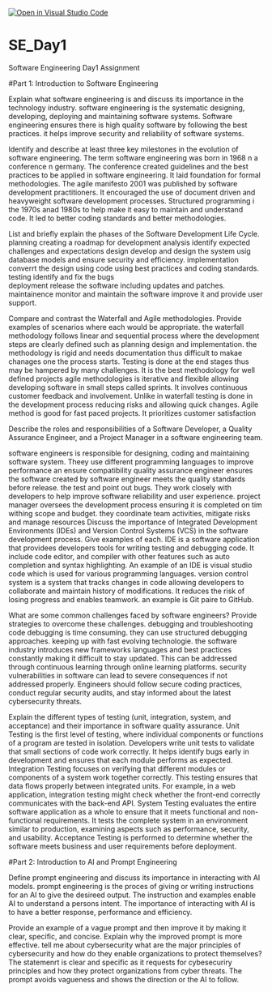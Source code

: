 [![Open in Visual Studio Code](https://classroom.github.com/assets/open-in-vscode-2e0aaae1b6195c2367325f4f02e2d04e9abb55f0b24a779b69b11b9e10269abc.svg)](https://classroom.github.com/online_ide?assignment_repo_id=18368376&assignment_repo_type=AssignmentRepo)
# SE_Day1
Software Engineering Day1 Assignment

#Part 1: Introduction to Software Engineering

Explain what software engineering is and discuss its importance in the technology industry.
software engineering is the systematic designing, developing, deploying and maintaining software systems. Software engineering ensures there is high quality software by following the best practices. it helps improve security and reliability of software systems. 

Identify and describe at least three key milestones in the evolution of software engineering.
The term software engineering was born in 1968 n a conference n germany. The conference created guidelines and the best practices to be applied in software engineering. It laid foundation for formal methodologies.
The agile manifesto 2001 was published by software development practitioners. It encouraged the use of document driven and heavyweight software development processes.
Structured programming i the 1970s anad 1980s to help make it easy to maintain and understand code. It led to better coding standards and better methodologies.

List and briefly explain the phases of the Software Development Life Cycle.
planning creating a roadmap for development
analysis identify expected challenges and expectations
design develop and design the system usig database models and ensure security and efficiency.
implementation converrt the design using code using best practices and coding standards.
testing identify and fix the bugs  
deployment release the software including updates and patches. 
maintainence monitor and maintain the software improve it and provide user support.


Compare and contrast the Waterfall and Agile methodologies. Provide examples of scenarios where each would be appropriate.
the waterfall methodology follows linear and sequential process where the development steps are clearly defined such as planning design and implementation. the methodology is rigid and needs documentation thus difficult to makae chanages one the process starts. Testing is done at the end stages thus may be hampered by many challenges. It is the best methodology for well defined projects 
agile methodologies is iterative and flexible allowing developing software in small steps called sprints. It involves continuous customer feedback and involvement. Unlike in waterfall testing is done in the development process reducing risks and allowing quick changes. Agile method is good for fast paced projects. It prioritizes customer satisfaction 

Describe the roles and responsibilities of a Software Developer, a Quality Assurance Engineer, and a Project Manager in a software engineering team.

software engineers is responsible for designing, coding and maintaining software system. Theey use different programming languages to improve performance an ensure compatibility 
quality assurance engineer ensures the software created by software engineer meets the quality standards before release. the test and point out bugs. They work closely with developers to help improve software reliability and user experience.
project manager oversees the development process ensuring it is completed on tim withing scope and budget. they coordinate team activities, mitigate risks and manage resources 
Discuss the importance of Integrated Development Environments (IDEs) and Version Control Systems (VCS) in the software development process. Give examples of each.
IDE is a software application that providees developers tools for writing testing and debugging code.  It include code editor, and compiler with other features such as auto completion and syntax highlighting. An example of an IDE is visual studio code which is used for various programming languages.
version control system is a system that tracks changes in code allowing developers to collaborate and maintain history of modifications. It reduces the risk of losing progress and enables teamwork. an example is Git paire to GitHub.

What are some common challenges faced by software engineers? Provide strategies to overcome these challenges.
debugging and troubleshooting code debugging is time consuming. they can use structured debugging approaches. 
keeping up with fast evolving technologie. the software industry introduces new frameworks languages and best practices constantly making it difficult to stay updated. This can be addressed through continuous learning through online learning platforms.
security vulnerabilities in software can lead to severe consequences if not addressed properly. Engineers should follow secure coding practices, conduct regular security audits, and stay informed about the latest cybersecurity threats.

Explain the different types of testing (unit, integration, system, and acceptance) and their importance in software quality assurance.
Unit Testing is the first level of testing, where individual components or functions of a program are tested in isolation. Developers write unit tests to validate that small sections of code work correctly. It helps identify bugs early in development and ensures that each module performs as expected.
Integration Testing focuses on verifying that different modules or components of a system work together correctly. This testing ensures that data flows properly between integrated units. For example, in a web application, integration testing might check whether the front-end correctly communicates with the back-end API.
System Testing evaluates the entire software application as a whole to ensure that it meets functional and non-functional requirements. It tests the complete system in an environment similar to production, examining aspects such as performance, security, and usability. 
Acceptance Testing is performed to determine whether the software meets business and user requirements before deployment. 

#Part 2: Introduction to AI and Prompt Engineering


Define prompt engineering and discuss its importance in interacting with AI models.
prompt engineering is the proces of giving or writing instructions for an AI to give the desireed output. The instruction and examples enable AI to understand a persons intent. The importance of interacting with AI is to have a better response, performance and efficiency.

Provide an example of a vague prompt and then improve it by making it clear, specific, and concise. Explain why the improved prompt is more effective.
tell me about cybersecurity
what are the major principles of cybersecurity and how do they enable organizations to protect themselves?
The statemenrt is clear and specific as it requests for cybesecuriry principles and how they protect organizations from cyber threats. The prompt avoids vagueness and shows the direction or the AI to follow.

